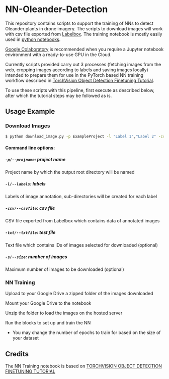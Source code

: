 # NN-Oleander-Detection
This repository contains scripts to support the training of NNs to detect Oleander plants in drone imagery.
The scripts to download images will work with csv file exported from [Labelbox](https://labelbox.com/).
The training notebook is mostly easily used in [python notebooks](https://nbviewer.jupyter.org/github/jupyter/notebook/blob/master/docs/source/examples/Notebook/What%20is%20the%20Jupyter%20Notebook.ipynb#).

[Google Colaboratory](https://colab.research.google.com/notebooks/intro.ipynb) is recommended when you require a Jupyter notebook environment with a ready-to-use GPU in the Cloud.

Currently scripts provided carry out 3 processes (fetching images from the web, cropping images according to labels and saving images locally) intended to prepare them for use in the PyTorch based NN training workflow described in [TorchVision Object Detection Finetuning Tutorial](https://pytorch.org/tutorials/intermediate/torchvision_tutorial.html).

To use these scripts with this pipeline, first execute as described below, after which the tutorial steps may be followed as is.
## Usage Example
### Download Images
```sh
$ python download_image.py -p ExampleProject -l "Label 1","Label 2" -csv Example.csv -txt Example.txt -s 1
```
#### Command line options:
##### `-p/--projname`: project name
Project name by which the output root directory will be named
##### `-l/--labels`: labels
Labels of image annotation, sub-directories will be created for each label
##### `-csv/--csvfile`: csv file
CSV file exported from Labelbox which contains data of annotated images
##### `-txt/--txtfile`: test file
Text file which contains IDs of images selected for downloaded (optional)
##### `-s/--size`: number of images
Maximum number of images to be downloaded (optional)

### NN Training
Upload to your Google Drive a zipped folder of the images downloaded

Mount your Google Drive to the notebook

Unzip the folder to load the images on the hosted server

Run the blocks to set up and train the NN
  * You may change the number of epochs to train for based on the size of your dataset
## Credits
The NN Training notebook is based on [TORCHVISION OBJECT DETECTION FINETUNING TUTORIAL](https://pytorch.org/tutorials/intermediate/torchvision_tutorial.html)
